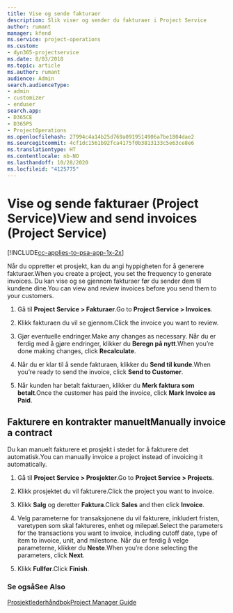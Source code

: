 ```yaml
---
title: Vise og sende fakturaer
description: Slik viser og sender du fakturaer i Project Service
author: rumant
manager: kfend
ms.service: project-operations
ms.custom:
- dyn365-projectservice
ms.date: 8/03/2018
ms.topic: article
ms.author: rumant
audience: Admin
search.audienceType:
- admin
- customizer
- enduser
search.app:
- D365CE
- D365PS
- ProjectOperations
ms.openlocfilehash: 27994c4a14b25d769a0919514906a7be1804dae2
ms.sourcegitcommit: 4cf1dc1561b92fca4175f0b3813133c5e63ce8e6
ms.translationtype: HT
ms.contentlocale: nb-NO
ms.lasthandoff: 10/28/2020
ms.locfileid: "4125775"
---
```

# <a name="view-and-send-invoices-project-service"></a><span data-ttu-id="72b1b-103">Vise og sende fakturaer (Project Service)</span><span class="sxs-lookup"><span data-stu-id="72b1b-103">View and send invoices (Project Service)</span></span>

[!INCLUDE[cc-applies-to-psa-app-1x-2x](../includes/cc-applies-to-psa-app-1x-2x.md)]

<span data-ttu-id="72b1b-104">Når du oppretter et prosjekt, kan du angi hyppigheten for å generere fakturaer.</span><span class="sxs-lookup"><span data-stu-id="72b1b-104">When you create a project, you set the frequency to generate invoices.</span></span> <span data-ttu-id="72b1b-105">Du kan vise og se gjennom fakturaer før du sender dem til kundene dine.</span><span class="sxs-lookup"><span data-stu-id="72b1b-105">You can view and review invoices before you send them to your customers.</span></span>  
  
1.  <span data-ttu-id="72b1b-106">Gå til **Project Service > Fakturaer**.</span><span class="sxs-lookup"><span data-stu-id="72b1b-106">Go to **Project Service > Invoices**.</span></span>  
  
2.  <span data-ttu-id="72b1b-107">Klikk fakturaen du vil se gjennom.</span><span class="sxs-lookup"><span data-stu-id="72b1b-107">Click the invoice you want to review.</span></span>  
  
3.  <span data-ttu-id="72b1b-108">Gjør eventuelle endringer.</span><span class="sxs-lookup"><span data-stu-id="72b1b-108">Make any changes as necessary.</span></span> <span data-ttu-id="72b1b-109">Når du er ferdig med å gjøre endringer, klikker du **Beregn på nytt**.</span><span class="sxs-lookup"><span data-stu-id="72b1b-109">When you’re done making changes, click **Recalculate**.</span></span>  
  
4.  <span data-ttu-id="72b1b-110">Når du er klar til å sende fakturaen, klikker du **Send til kunde**.</span><span class="sxs-lookup"><span data-stu-id="72b1b-110">When you’re ready to send the invoice, click **Send to Customer**.</span></span>  
  
5.  <span data-ttu-id="72b1b-111">Når kunden har betalt fakturaen, klikker du **Merk faktura som betalt**.</span><span class="sxs-lookup"><span data-stu-id="72b1b-111">Once the customer has paid the invoice, click **Mark Invoice as Paid**.</span></span>  
  
## <a name="manually-invoice-a-contract"></a><span data-ttu-id="72b1b-112">Fakturere en kontrakter manuelt</span><span class="sxs-lookup"><span data-stu-id="72b1b-112">Manually invoice a contract</span></span>  
 <span data-ttu-id="72b1b-113">Du kan manuelt fakturere et prosjekt i stedet for å fakturere det automatisk.</span><span class="sxs-lookup"><span data-stu-id="72b1b-113">You can manually invoice a project instead of invoicing it automatically.</span></span>  
  
1.  <span data-ttu-id="72b1b-114">Gå til **Project Service > Prosjekter**.</span><span class="sxs-lookup"><span data-stu-id="72b1b-114">Go to **Project Service > Projects**.</span></span>  
  
2.  <span data-ttu-id="72b1b-115">Klikk prosjektet du vil fakturere.</span><span class="sxs-lookup"><span data-stu-id="72b1b-115">Click the project you want to invoice.</span></span>  
  
3.  <span data-ttu-id="72b1b-116">Klikk **Salg** og deretter **Faktura**.</span><span class="sxs-lookup"><span data-stu-id="72b1b-116">Click **Sales** and then click **Invoice**.</span></span>  
  
4.  <span data-ttu-id="72b1b-117">Velg parameterne for transaksjonene du vil fakturere, inkludert fristen, varetypen som skal faktureres, enhet og milepæl.</span><span class="sxs-lookup"><span data-stu-id="72b1b-117">Select the parameters for the transactions you want to invoice, including cutoff date, type of item to invoice, unit, and milestone.</span></span> <span data-ttu-id="72b1b-118">Når du er ferdig å velge parameterne, klikker du **Neste**.</span><span class="sxs-lookup"><span data-stu-id="72b1b-118">When you’re done selecting the parameters, click **Next**.</span></span>  
  
5.  <span data-ttu-id="72b1b-119">Klikk **Fullfør**.</span><span class="sxs-lookup"><span data-stu-id="72b1b-119">Click **Finish**.</span></span>  
  
### <a name="see-also"></a><span data-ttu-id="72b1b-120">Se også</span><span class="sxs-lookup"><span data-stu-id="72b1b-120">See Also</span></span>  
 [<span data-ttu-id="72b1b-121">Prosjektlederhåndbok</span><span class="sxs-lookup"><span data-stu-id="72b1b-121">Project Manager Guide</span></span>](../psa/project-manager-guide.md)

